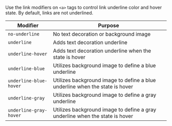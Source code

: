 Use the link modifiers on `<a>` tags to control link underline color and hover state. By default, links are not underlined.

Modifier | Purpose
-------- | -------
`no-underline`         | No text decoration or background image
`underline`            | Adds text decoration underline
`underline-hover`      | Adds text decoration underline when the state is hover
`underline-blue`       | Utilizes background image to define a blue underline
`underline-blue-hover` | Utilizes background image to define a blue underline when the state is hover
`underline-gray`       | Utilizes background image to define a gray underline
`underline-gray-hover` | Utilizes background image to define a gray underline when the state is hover
